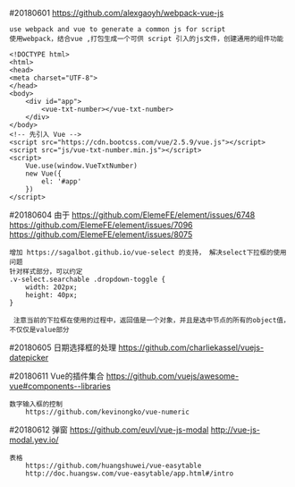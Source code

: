 
#20180601
    https://github.com/alexgaoyh/webpack-vue-js

    use webpack and vue to generate a common js for script
    使用webpack，结合vue ,打包生成一个可供 script 引入的js文件，创建通用的组件功能

    <!DOCTYPE html>
    <html>
    <head>
    <meta charset="UTF-8">
    </head>
    <body>
    	<div id="app">
    		<vue-txt-number></vue-txt-number>
    	</div>
    </body>
    <!-- 先引入 Vue -->
    <script src="https://cdn.bootcss.com/vue/2.5.9/vue.js"></script>
    <script src="js/vue-txt-number.min.js"></script>
    <script>
    	Vue.use(window.VueTxtNumber)
    	new Vue({
    		el: '#app'
    	})
    </script>

#20180604
    由于
        https://github.com/ElemeFE/element/issues/6748
        https://github.com/ElemeFE/element/issues/7096
        https://github.com/ElemeFE/element/issues/8075

    增加 https://sagalbot.github.io/vue-select 的支持， 解决select下拉框的使用问题
    针对样式部分，可以约定
    .v-select.searchable .dropdown-toggle {
        width: 202px;
        height: 40px;
    }

     注意当前的下拉框在使用的过程中，返回值是一个对象，并且是选中节点的所有的object值，不仅仅是value部分

#20180605
    日期选择框的处理  https://github.com/charliekassel/vuejs-datepicker

#20180611
    Vue的插件集合 https://github.com/vuejs/awesome-vue#components--libraries

    数字输入框的控制
        https://github.com/kevinongko/vue-numeric

#20180612
    弹窗
        https://github.com/euvl/vue-js-modal
        http://vue-js-modal.yev.io/

    表格
        https://github.com/huangshuwei/vue-easytable
        http://doc.huangsw.com/vue-easytable/app.html#/intro


